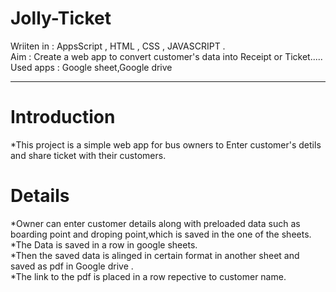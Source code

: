 # Jolly-Ticket
Wriiten in : AppsScript , HTML , CSS , JAVASCRIPT .  <br>
Aim : Create a web app to convert customer's data into Receipt or Ticket.....<br>
Used apps : Google sheet,Google drive<br><hr>

 # Introduction
*This project is a simple web app for bus owners to Enter customer's detils and share ticket with their customers.<br>

# Details
*Owner can enter customer details along with preloaded data such as boarding point and droping point,which is saved in the one of the sheets. <br>
*The Data is saved in a row in google sheets. <br>
*Then the saved data is alinged in certain format in another sheet and saved as pdf in Google drive . <br>
*The link to the pdf is placed in a row repective to customer name.<br>
